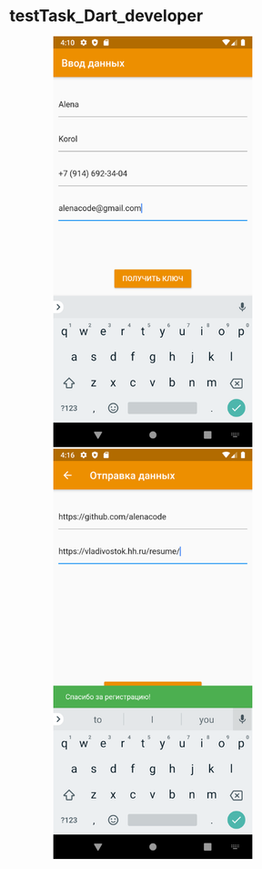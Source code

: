 # testTask_Dart_developer

<p align="center">
  <img src="screen1.png" width="350" alt="new 1">
  <img src="screen2.png" width="350" alt="new 2">
</p>
